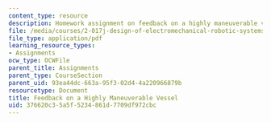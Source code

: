 ```yaml
---
content_type: resource
description: Homework assignment on feedback on a highly maneuverable vessel.
file: /media/courses/2-017j-design-of-electromechanical-robotic-systems-fall-2009/376620c35a5f5234861d7709df972cbc_MIT2_017JF09_p44.pdf
file_type: application/pdf
learning_resource_types:
- Assignments
ocw_type: OCWFile
parent_title: Assignments
parent_type: CourseSection
parent_uid: 93ea44dc-663a-95f3-02d4-4a220966879b
resourcetype: Document
title: Feedback on a Highly Maneuverable Vessel
uid: 376620c3-5a5f-5234-861d-7709df972cbc
---
```

